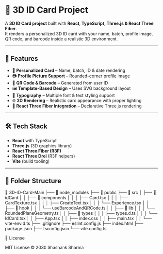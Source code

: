 # 🎴 3D ID Card Project

A **3D ID Card project** built with **React, TypeScript, Three.js & React Three Fiber**.  
It renders a personalized 3D ID card with your name, batch, profile image, QR code, and barcode inside a realistic 3D environment.  

---

## 🚀 Features
- 🎨 **Personalized Card** – Name, batch, ID & date rendering
- 📷 **Profile Picture Support** – Rounded-corner profile image
- 🔳 **QR Code & Barcode** – Generated from user ID
- 🖼 **Template-Based Design** – Uses SVG background layout
- 🔡 **Typography** – Multiple font & text styling support
- 🌐 **3D Rendering** – Realistic card appearance with proper lighting
- 🧩 **React Three Fiber Integration** – Declarative Three.js rendering

---

## 🛠 Tech Stack
- **React** with TypeScript
- **Three.js** (3D graphics library)
- **React Three Fiber (R3F)**
- **React Three Drei** (R3F helpers)
- **Vite** (build tooling)

---

## 📂 Folder Structure

📁 3D-ID-Card-Main
├── 📁 node_modules
├── 📁 public
├── 📁 src
│   ├── 📁 idCard
│   │   ├── 📁 components
│   │   │   ├── Card.tsx
│   │   │   ├── CardTexture.tsx
│   │   │   ├── CreateText.tsx
│   │   │   └── Experience.tsx
│   │   ├── 📁 hook
│   │   │   └── useBarcodeAndQRCode.ts
│   │   ├── 📁 lib
│   │   │   └── RoundedPlaneGeometry.ts
│   │   ├── 📁 types
│   │   │   ├── types.d.ts
│   │   │   └── IdCard.tsx
│   │   ├── App.tsx
│   │   ├── index.css
│   │   ├── main.tsx
│   │   └── vite-env.d.ts
├── .gitignore
├── eslint.config.js
├── index.html
├── package.json
├── tsconfig.json
└── vite.config.ts



📜 License

MIT License © 2030 Shashank Sharma
